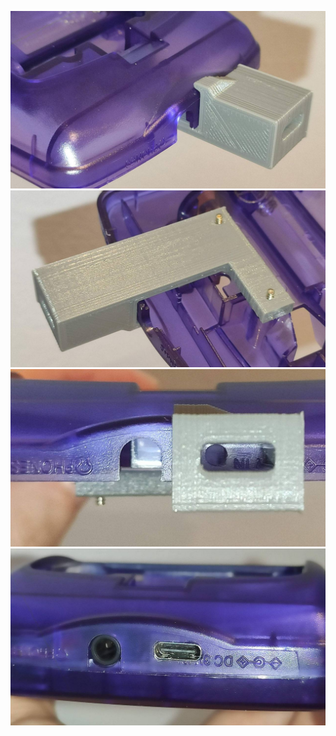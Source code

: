 ![Game Boy Color USB-C Charging Kit PRO - Cutting Tool 1](https://raw.githubusercontent.com/giltesa/Game-Boy-Color-USB-C-Charging-Kit-Pro/master/3.%20Documentation/Cutting%20Tool/Photos/GBC_USB-C_Charging_Kit_Pro_Cutting_Tool_1.jpg)
![Game Boy Color USB-C Charging Kit PRO - Cutting Tool 2](https://raw.githubusercontent.com/giltesa/Game-Boy-Color-USB-C-Charging-Kit-Pro/master/3.%20Documentation/Cutting%20Tool/Photos/GBC_USB-C_Charging_Kit_Pro_Cutting_Tool_2.jpg)
![Game Boy Color USB-C Charging Kit PRO - Cutting Tool 3](https://raw.githubusercontent.com/giltesa/Game-Boy-Color-USB-C-Charging-Kit-Pro/master/3.%20Documentation/Cutting%20Tool/Photos/GBC_USB-C_Charging_Kit_Pro_Cutting_Tool_3.jpg)
![Game Boy Color USB-C Charging Kit PRO - Cutting Tool 4](https://raw.githubusercontent.com/giltesa/Game-Boy-Color-USB-C-Charging-Kit-Pro/master/3.%20Documentation/Cutting%20Tool/Photos/GBC_USB-C_Charging_Kit_Pro_Cutting_Tool_4.jpg)